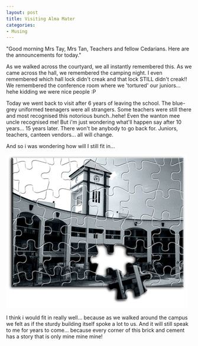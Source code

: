 ```yaml
---
layout: post
title: Visiting Alma Mater
categories:
- Musing
---
```



"Good morning Mrs Tay, Mrs Tan, Teachers and fellow Cedarians. Here are the announcements for today."

As we walked across the courtyard, we all instantly remembered this. As we came across the hall, we remembered the camping night. I even remembered which hall lock didn't creak and that lock STILL didn't creak!! We remembered the conference room where we 'tortured' our juniors... hehe kidding we were nice people :P

Today we went back to visit after 6 years of leaving the school. The blue-grey uniformed teenagers were all strangers. Some teachers were still there and most recognised this notorious bunch..hehe! Even the wanton mee uncle recognised me! But i'm just wondering what'll happen say after 10 years... 15 years later. There won't be anybody to go back for. Juniors, teachers, canteen vendors... all will change.

And so i was wondering how will I still fit in...

![](/img/puzzle490.jpg)

I think i would fit in really well... because as we walked around the campus we felt as if the sturdy building itself spoke a lot to us. And it will still speak to me for years to come... because every corner of this brick and cement has a story that is only mine mine mine!
